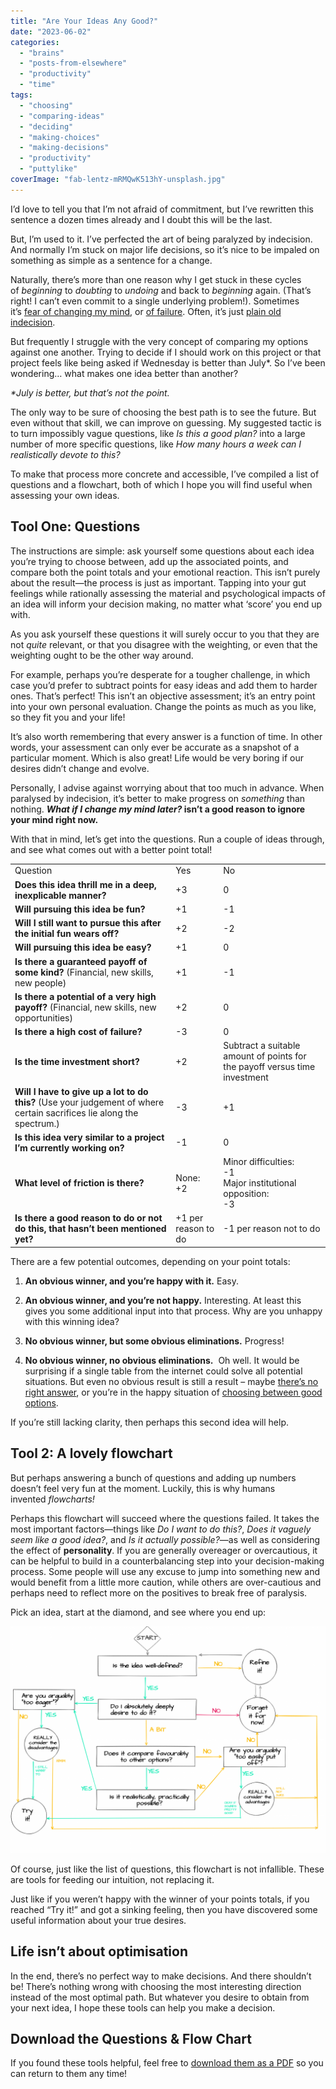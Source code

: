 ```yaml
---
title: "Are Your Ideas Any Good?"
date: "2023-06-02"
categories: 
  - "brains"
  - "posts-from-elsewhere"
  - "productivity"
  - "time"
tags: 
  - "choosing"
  - "comparing-ideas"
  - "deciding"
  - "making-choices"
  - "making-decisions"
  - "productivity"
  - "puttylike"
coverImage: "fab-lentz-mRMQwK513hY-unsplash.jpg"
---
```


I’d love to tell you that I’m not afraid of commitment, but I’ve rewritten this sentence a dozen times already and I doubt this will be the last. 

<!--more-->

But, I’m used to it. I’ve perfected the art of being paralyzed by indecision. And normally I’m stuck on major life decisions, so it’s nice to be impaled on something as simple as a sentence for a change.

Naturally, there’s more than one reason why I get stuck in these cycles of _beginning_ to _doubting_ to _undoing_ and back to _beginning_ again. (That’s right! I can’t even commit to a single underlying problem!). Sometimes it’s [fear of changing my mind](https://puttylike.com/is-this-the-biggest-multipotentialite-fear/), or [of failure](https://puttylike.com/multipotentialites-need-to-become-specialists-in-failure/). Often, it’s just [plain old indecision](https://puttylike.com/you-might-as-well-do-the-thing-how-to-make-decisions-while-anxious/).

But frequently I struggle with the very concept of comparing my options against one another. Trying to decide if I should work on this project or that project feels like being asked if Wednesday is better than July\*. So I’ve been wondering… what makes one idea better than another?

_\*July is better, but that’s not the point._

The only way to be sure of choosing the best path is to see the future. But even without that skill, we can improve on guessing. My suggested tactic is to turn impossibly vague questions, like _Is this a good plan?_ into a large number of more specific questions, like _How many hours a week can I realistically devote to this?_

To make that process more concrete and accessible, I’ve compiled a list of questions and a flowchart, both of which I hope you will find useful when assessing your own ideas.

## Tool One: Questions

The instructions are simple: ask yourself some questions about each idea you’re trying to choose between, add up the associated points, and compare both the point totals and your emotional reaction. This isn’t purely about the result—the process is just as important. Tapping into your gut feelings while rationally assessing the material and psychological impacts of an idea will inform your decision making, no matter what ‘score’ you end up with. 

As you ask yourself these questions it will surely occur to you that they are not _quite_ relevant, or that you disagree with the weighting, or even that the weighting ought to be the other way around.

For example, perhaps you’re desperate for a tougher challenge, in which case you’d prefer to subtract points for easy ideas and add them to harder ones. That’s perfect! This isn’t an objective assessment; it’s an entry point into your own personal evaluation. Change the points as much as you like, so they fit you and your life!

It’s also worth remembering that every answer is a function of time. In other words, your assessment can only ever be accurate as a snapshot of a particular moment. Which is also great! Life would be very boring if our desires didn’t change and evolve.

Personally, I advise against worrying about that too much in advance. When paralysed by indecision, it’s better to make progress on _something_ than nothing. **_What if I change my mind later?_ isn’t a good reason to ignore your mind right now.**

With that in mind, let’s get into the questions. Run a couple of ideas through, and see what comes out with a better point total!

<table><tbody><tr><td>Question</td><td>Yes</td><td>No</td></tr><tr><td><strong>Does this idea thrill me in a deep, inexplicable manner?</strong></td><td>+3</td><td>0</td></tr><tr><td><strong>Will pursuing this idea be fun?</strong></td><td>+1</td><td>-1</td></tr><tr><td><strong>Will I still want to pursue this after the initial fun wears off?</strong></td><td>+2</td><td>-2</td></tr><tr><td><strong>Will pursuing this idea be easy?</strong></td><td>+1</td><td>0</td></tr><tr><td><strong>Is there a guaranteed payoff of some kind?</strong>&nbsp;(Financial, new skills, new people)</td><td>+1</td><td>-1</td></tr><tr><td><strong>Is there a potential of a very high payoff?</strong>&nbsp;(Financial, new skills, new opportunities)</td><td>+2</td><td>0</td></tr><tr><td><strong>Is there a high cost of failure?</strong></td><td>-3</td><td>0</td></tr><tr><td><strong>Is the time investment short?</strong></td><td>+2</td><td>Subtract a suitable amount of points for the payoff versus time investment</td></tr><tr><td><strong>Will I have to give up a lot to do this?&nbsp;</strong>(Use your judgement of where certain sacrifices lie along the spectrum.)</td><td>-3</td><td>+1</td></tr><tr><td><strong>Is this idea very similar to a project I’m currently working on?</strong></td><td>-1</td><td>0</td></tr><tr><td><strong>What level of friction is there?</strong></td><td>None:<br>+2</td><td>Minor difficulties:<br>-1<br>Major institutional opposition:<br>-3</td></tr><tr><td><strong>Is there a good reason to do or not do this, that hasn’t been mentioned yet?</strong></td><td>+1 per reason to do</td><td>-1 per reason not to do</td></tr></tbody></table>

There are a few potential outcomes, depending on your point totals:

1. **An obvious winner, and you’re happy with it.** Easy.

3. **An obvious winner, and you’re not happy.** Interesting. At least this gives you some additional input into that process. Why are you unhappy with this winning idea?

5. **No obvious winner, but some obvious eliminations.** Progress!

7. **No obvious winner, no obvious eliminations.**  Oh well. It would be surprising if a single table from the internet could solve all potential situations. But even no obvious result is still a result – maybe [there’s no right answer](https://puttylike.com/how-to-choose-the-right-path-when-there-are-so-many-possibilities/), or you’re in the happy situation of [choosing between good options](https://www.walkingoncustard.com/making-good-choices/).

If you’re still lacking clarity, then perhaps this second idea will help.

## Tool 2: A lovely flowchart

But perhaps answering a bunch of questions and adding up numbers doesn’t feel very fun at the moment. Luckily, this is why humans invented _flowcharts!_ 

Perhaps this flowchart will succeed where the questions failed. It takes the most important factors—things like _Do I want to do this?_, _Does it vaguely seem like a good idea?_, and _Is it actually possible?_—as well as considering the effect of **personality**. If you are generally overeager or overcautious, it can be helpful to build in a counterbalancing step into your decision-making process. Some people will use any excuse to jump into something new and would benefit from a little more caution, while others are over-cautious and perhaps need to reflect more on the positives to break free of paralysis. 

Pick an idea, start at the diamond, and see where you end up:

![](images/image1-1024x738.png)

Of course, just like the list of questions, this flowchart is not infallible. These are tools for feeding our intuition, not replacing it.

Just like if you weren’t happy with the winner of your points totals, if you reached “Try it!” and got a sinking feeling, then you have discovered some useful information about your true desires.

## Life isn’t about optimisation

In the end, there’s no perfect way to make decisions. And there shouldn’t be! There’s nothing wrong with choosing the most interesting direction instead of the most optimal path. But whatever you desire to obtain from your next idea, I hope these tools can help you make a decision.

## Download the Questions & Flow Chart

If you found these tools helpful, feel free to [download them as a PDF](https://puttylike.com/wp-content/uploads/2022/10/Two-Tools-to-Decide-if-Your-Ideas-are-Good-Puttylike.pdf) so you can return to them any time!
